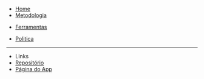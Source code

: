 <!-- docs/_sidebar.md -->

* [Home](/README)
* [Metodologia](/pages/methodology/methodology)
<!-- * [Pré-Rastreabilidade]() -->
* [Ferramentas](/pages/teamTools/teamTools)
<!-- * [Elicitação]() -->
* [Politica](/pages/policy/policy)

---

* Links
* [Repositório](https://github.com/Requisitos-de-Software/2020.1-Mia-Ajuda)
* [Página do App](https://miaajuda.netlify.app/)
